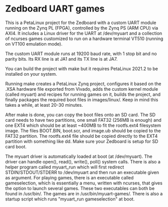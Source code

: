 # Zedboard UART games

This is a PetaLinux project for the Zedboard with a custom UART module running on the Zynq PL (FPGA), controlled by the Zynq PS (ARM CPU) via AXI4. It includes a Linux driver for the UART at /dev/myuart and a collection of ncurses games customized to run on a hardware terminal VT510 (running on VT100 emulation mode).

The custom UART module runs at 19200 baud rate, with 1 stop bit and no parity bits. Its RX line is at JA1 and its TX line is at JA7.

You can build the project with make but it requires PetaLinux 2021.2 to be installed on your system.

Running make creates a PetaLinux Zynq project, configures it based on the .XSA hardware file exported from Vivado, adds the custom kernel module (called myuart) and recipes for running games on it, builds the project, and finally packages the required boot files in images/linux/. Keep in mind this takes a while, at least 20-30 minutes.

After make is done, you can copy the boot files onto an SD card. The SD card needs to have two partitions, one small FAT32 (256MB is enough) and one EXT4 which should be at least ~400MB to fit the rootfs.ext4 filesystem image. The files BOOT.BIN, boot.scr, and image.ub should be copied to the FAT32 partition. The rootfs.ext4 file should be copied directly to the EXT4 partition with something like dd. Make sure your Zedboard is setup for SD card boot.

The myuart driver is automatically loaded at boot (at /dev/myuart). The driver can handle open(), read(), write(), poll() system calls. There is also a helper program called myuart_run which will first redirect STDIN/STDOUT/STDERR to /dev/myuart and then run an executable given as argument. For playing games, there is an executable called gameselection, which is essentially a menu, written with ncurses, that gives the option to launch several games. These two executables can both be found in /usr/bin/. The games are in /usr/bin/myuart-games/. There is also a startup script which runs "myuart_run gameselection" at boot.
